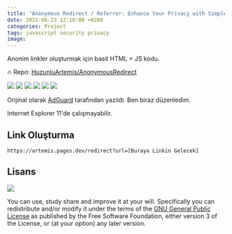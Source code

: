 ```yaml
---
title: "Anonymous Redirect / Referrer: Enhance Your Privacy with Simple HTML + JS"
date: 2022-06-23 12:10:00 +0200
categories: Project
tags: javascript security privacy
image: 
---
```


Anonim linkler oluşturmak için basit HTML + JS kodu.

🔥 Repo: [HuzunluArtemis/AnonymousRedirect](https://gitlab.com/HuzunluArtemis/AnonymousRedirect)

[![](https://img.shields.io/gitlab/license/HuzunluArtemis/AnonymousRedirect?style=flat)](#)
[![](https://visitor-badge.laobi.icu/badge?page_id=huzunluartemis.AnonymousRedirect)](#)
[![](https://img.shields.io/twitter/follow/huzunluartemis?&label=twitter&color=blue&style=flat&logo=twitter)](https://twitter.com/HuzunluArtemis)
[![](https://img.shields.io/badge/telegram-up-blue?style=for-the-badge&logo=telegram&logoColor=blue&style=flat)](https://t.me/HuzunluArtemis)
[![](https://img.shields.io/endpoint?style=flat&url=https%3A%2F%2Frunkit.io%2Fdamiankrawczyk%2Ftelegram-badge%2Fbranches%2Fmaster%3Furl%3Dhttps%3A%2F%2Ft.me/HuzunluArtemis)](https://t.me/HuzunluArtemis)
[![](https://img.shields.io/badge/artemis.pages-.dev-blue?style=flat&logo=devdotto&style=flat)](https://artemis.pages.dev/)

Orijinal olarak [AdGuard](https://github.com/HuzunluArtemis/AnonymousRedirect) tarafından yazıldı. Ben biraz düzenledim.

Internet Explorer 11'de çalışmayabilir.

## Link Oluşturma

`https://artemis.pages.dev/redirect?url=[Buraya Linkin Gelecek]`

## Lisans

![](https://www.gnu.org/graphics/gplv3-127x51.png)

You can use, study share and improve it at your will. Specifically you can redistribute and/or modify it under the terms of the [GNU General Public License](https://www.gnu.org/licenses/gpl-3.0.html) as published by the Free Software Foundation, either version 3 of the License, or (at your option) any later version.
